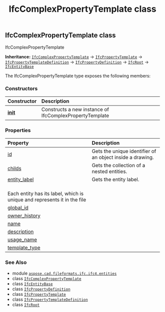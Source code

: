﻿---
title: IfcComplexPropertyTemplate class
second_title: Aspose.CAD for Python via .NET API References
description: 
type: docs
weight: 1100
url: /python-net/aspose.cad.fileformats.ifc.ifc4.entities/ifccomplexpropertytemplate/
is_root: false
---

## IfcComplexPropertyTemplate class

IfcComplexPropertyTemplate



**Inheritance:** [`IfcComplexPropertyTemplate`](/cad/python-net/aspose.cad.fileformats.ifc.ifc4.entities/ifccomplexpropertytemplate) → 
[`IfcPropertyTemplate`](/cad/python-net/aspose.cad.fileformats.ifc.ifc4.entities/ifcpropertytemplate) → 
[`IfcPropertyTemplateDefinition`](/cad/python-net/aspose.cad.fileformats.ifc.ifc4.entities/ifcpropertytemplatedefinition) → 
[`IfcPropertyDefinition`](/cad/python-net/aspose.cad.fileformats.ifc.ifc4.entities/ifcpropertydefinition) → 
[`IfcRoot`](/cad/python-net/aspose.cad.fileformats.ifc.ifc4.entities/ifcroot) → 
[`IfcEntityBase`](/cad/python-net/aspose.cad.fileformats.ifc/ifcentitybase)



The IfcComplexPropertyTemplate type exposes the following members:

### Constructors
| Constructor | Description |
| :- | :- |
| [__init__](/cad/python-net/aspose.cad.fileformats.ifc.ifc4.entities/ifccomplexpropertytemplate/__init__/#) | Constructs a new instance of IfcComplexPropertyTemplate |


### Properties
| Property | Description |
| :- | :- |
| [id](/cad/python-net/aspose.cad.fileformats.ifc.ifc4.entities/ifccomplexpropertytemplate/id) | Gets the unique identifier of an object inside a drawing. |
| [childs](/cad/python-net/aspose.cad.fileformats.ifc.ifc4.entities/ifccomplexpropertytemplate/childs) | Gets the collection of a nested entities. |
| [entity_label](/cad/python-net/aspose.cad.fileformats.ifc.ifc4.entities/ifccomplexpropertytemplate/entity_label) | Gets the entity label.<br/>Each entity has its label, which is unique and represents it in the file |
| [global_id](/cad/python-net/aspose.cad.fileformats.ifc.ifc4.entities/ifccomplexpropertytemplate/global_id) |  |
| [owner_history](/cad/python-net/aspose.cad.fileformats.ifc.ifc4.entities/ifccomplexpropertytemplate/owner_history) |  |
| [name](/cad/python-net/aspose.cad.fileformats.ifc.ifc4.entities/ifccomplexpropertytemplate/name) |  |
| [description](/cad/python-net/aspose.cad.fileformats.ifc.ifc4.entities/ifccomplexpropertytemplate/description) |  |
| [usage_name](/cad/python-net/aspose.cad.fileformats.ifc.ifc4.entities/ifccomplexpropertytemplate/usage_name) |  |
| [template_type](/cad/python-net/aspose.cad.fileformats.ifc.ifc4.entities/ifccomplexpropertytemplate/template_type) |  |



### See Also
* module [`aspose.cad.fileformats.ifc.ifc4.entities`](..)
* class [`IfcComplexPropertyTemplate`](/cad/python-net/aspose.cad.fileformats.ifc.ifc4.entities/ifccomplexpropertytemplate)
* class [`IfcEntityBase`](/cad/python-net/aspose.cad.fileformats.ifc/ifcentitybase)
* class [`IfcPropertyDefinition`](/cad/python-net/aspose.cad.fileformats.ifc.ifc4.entities/ifcpropertydefinition)
* class [`IfcPropertyTemplate`](/cad/python-net/aspose.cad.fileformats.ifc.ifc4.entities/ifcpropertytemplate)
* class [`IfcPropertyTemplateDefinition`](/cad/python-net/aspose.cad.fileformats.ifc.ifc4.entities/ifcpropertytemplatedefinition)
* class [`IfcRoot`](/cad/python-net/aspose.cad.fileformats.ifc.ifc4.entities/ifcroot)
